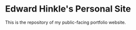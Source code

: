 Edward Hinkle's Personal Site
=====================

This is the repository of my public-facing portfolio website.
